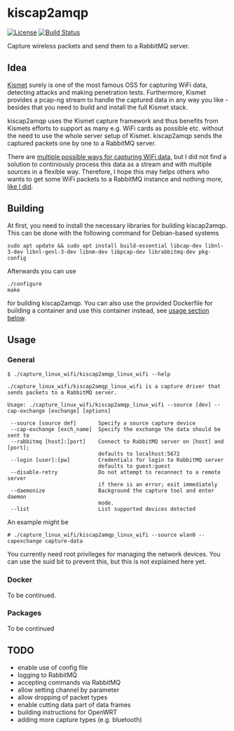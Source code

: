 kiscap2amqp
===========

[![License](https://img.shields.io/github/license/techge/kiscap2amqp)](/LICENSE)
[![Build Status](https://travis-ci.org/techge/kiscap2amqp.svg?branch=master)](https://travis-ci.org/techge/kiscap2amqp)

Capture wireless packets and send them to a RabbitMQ server.

## Idea

[Kismet](https://www.kismetwireless.net/) surely is one of the most famous OSS for capturing WiFi data, detecting attacks and making penetration tests. Furthermore, Kismet provides a pcap-ng stream to handle the captured data in any way you like - besides that you need to build and install the full Kismet stack.

kiscap2amqp uses the Kismet capture framework and thus benefits from Kismets efforts to support as many e.g. WiFi cards as possible etc. without the need to use the whole server setup of Kismet. kiscap2amqp sends the captured packets one by one to a RabbitMQ server.

There are [multiple possible ways for capturing WiFi data](https://github.com/techge/wifi-arsenal#sniffing), but I did not find a solution to continiously process this data as a stream and with multiple sources in a flexible way. Therefore, I hope this may helps others who wants to get some WiFi packets to a RabbitMQ instance and nothing more, [like I did](https://github.com/techge/eewids).

## Building

At first, you need to install the necessary libraries for building kiscap2amqp. This can be done with the following command for Debian-based systems

```
sudo apt update && sudo apt install build-essential libcap-dev libnl-3-dev libnl-genl-3-dev libnm-dev libpcap-dev librabbitmq-dev pkg-config
```

Afterwards you can use

```
./configure
make
```

for building kiscap2amqp. You can also use the provided Dockerfile for building a container and use this container instead, see [usage section below](#docker).

## Usage

### General

```
$ ./capture_linux_wifi/kiscap2amqp_linux_wifi --help

./capture_linux_wifi/kiscap2amqp_linux_wifi is a capture driver that sends packets to a RabbitMQ server. 

Usage: ./capture_linux_wifi/kiscap2amqp_linux_wifi --source [dev] --cap-exchange [exchange] [options]

 --source [source def]       Specify a source capture device 
 --cap-exchange [exch_name]  Specify the exchange the data should be sent to 
 --rabbitmq [host]:[port]    Connect to RabbitMQ server on [host] and [port]; 
                             defaults to localhost:5672 
 --login [user]:[pw]         Credentials for login to RabbitMQ server 
                             defaults to guest:guest
 --disable-retry             Do not attempt to reconnect to a remote server
                             if there is an error; exit immediately
 --daemonize                 Background the capture tool and enter daemon
                             mode.
 --list                      List supported devices detected
```

An example might be

```
# ./capture_linux_wifi/kiscap2amqp_linux_wifi --source wlan0 --capexchange capture-data
```

You currently need root privileges for managing the network devices. You can use the suid bit to prevent this, but this is not explained here yet. 

### Docker

To be continued.

### Packages

To be continued

## TODO

* enable use of config file
* logging to RabbitMQ
* accepting commands via RabbitMQ
* allow setting channel by parameter
* allow dropping of packet types
* enable cutting data part of data frames
* building instructions for OpenWRT
* adding more capture types (e.g. bluetooth)


